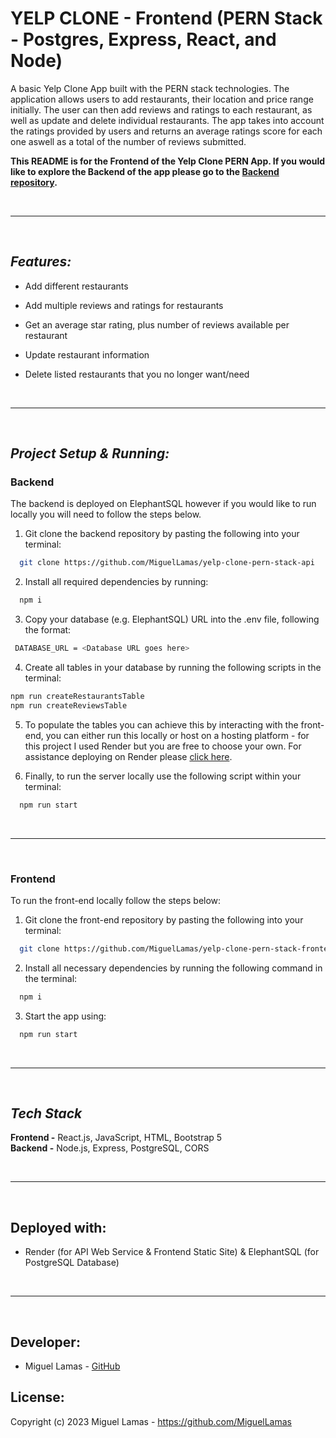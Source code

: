 
# YELP CLONE - Frontend (PERN Stack - Postgres, Express, React, and Node)

A basic Yelp Clone App built with the PERN stack technologies. The application allows users to add restaurants, their location and price range initially. The user can then add reviews and ratings to each restaurant, as well as update and delete individual restaurants. The app takes into account the ratings provided by users and returns an average ratings score for each one aswell as a total of the number of reviews submitted.

**This README is for the Frontend of the Yelp Clone PERN App. If you would like to explore the Backend of the app please go to the [Backend repository](https://github.com/MiguelLamas/yelp-clone-pern-stack-api).**

<br />

---

<br />

## **_Features:_** 
- Add different restaurants
- Add multiple reviews and ratings for restaurants
- Get an average star rating, plus number of reviews available per restaurant
- Update restaurant information
- Delete listed restaurants that you no longer want/need

  <br />

---

<br />

## *_Project Setup & Running:_*

### **Backend**

The backend is deployed on ElephantSQL however if you would like to run locally you will need to follow the steps below.

1. Git clone the backend repository by pasting the following into your terminal:

```bash
  git clone https://github.com/MiguelLamas/yelp-clone-pern-stack-api
```

2. Install all required dependencies by running:

```bash
  npm i
```

3. Copy your database (e.g. ElephantSQL) URL into the .env file, following the format:

```bash
 DATABASE_URL = <Database URL goes here>
```

4. Create all tables in your database by running the following scripts in the terminal:

```bash
npm run createRestaurantsTable
npm run createReviewsTable
```

5. To populate the tables you can achieve this by interacting with the front-end, you can either run this locally or host on a hosting platform - for this project I used Render but you are free to choose your own. For assistance deploying on Render please [click here](https://render.com/docs).

6. Finally, to run the server locally use the following script within your terminal:

```bash
  npm run start
```

<br />

---

<br />

### **Frontend**

To run the front-end locally follow the steps below:

1. Git clone the front-end repository by pasting the following into your terminal:

```bash
  git clone https://github.com/MiguelLamas/yelp-clone-pern-stack-frontend
```

2. Install all necessary dependencies by running the following command in the terminal:

```bash
  npm i
```

3. Start the app using:

```bash
  npm run start
```
<br/>

---

<br />

## **_Tech Stack_**

**Frontend -**  React.js, JavaScript, HTML, Bootstrap 5
</br>
**Backend -**  Node.js, Express, PostgreSQL, CORS

<br/>

---

<br />


## Deployed with:

* Render (for API Web Service & Frontend Static Site) & ElephantSQL (for PostgreSQL Database)

<br/>

---

<br />

## Developer:

* Miguel Lamas - [GitHub](https://github.com/MiguelLamas)

## License:

Copyright (c) 2023 Miguel Lamas - https://github.com/MiguelLamas

